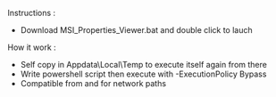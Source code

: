 Instructions :
- Download MSI_Properties_Viewer.bat and double click to lauch



How it work :
- Self copy in Appdata\Local\Temp to execute itself again from there
- Write powershell script then execute with -ExecutionPolicy Bypass
- Compatible from and for network paths
